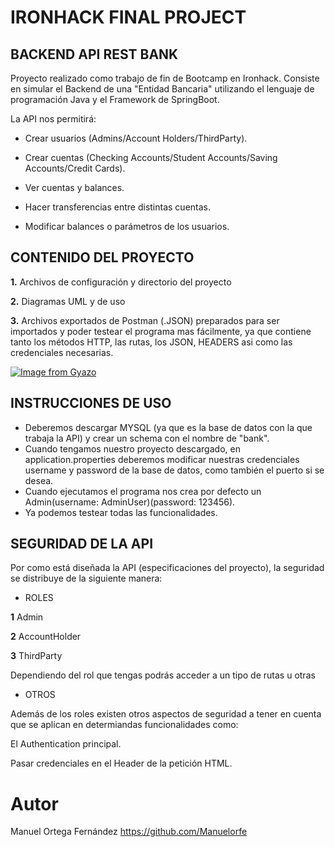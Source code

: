 # IRONHACK FINAL PROJECT

## BACKEND API REST BANK

Proyecto realizado como trabajo de fin de Bootcamp en Ironhack. Consiste en simular el Backend de una "Entidad Bancaria" utilizando el lenguaje de programación Java y el Framework de SpringBoot.

La API nos permitirá:

- Crear usuarios (Admins/Account Holders/ThirdParty).

- Crear cuentas (Checking Accounts/Student Accounts/Saving Accounts/Credit Cards).

- Ver cuentas y balances.

- Hacer transferencias entre distintas cuentas.

- Modificar balances o parámetros de los usuarios.


##  CONTENIDO DEL PROYECTO

**1.** Archivos de configuración y directorio del proyecto

**2.** Diagramas UML y de uso

**3.** Archivos exportados de Postman (.JSON) preparados para ser importados y poder testear el programa mas fácilmente, ya que contiene tanto los métodos HTTP, las rutas, los JSON, HEADERS asi como las credenciales necesarias.

[![Image from Gyazo](https://i.gyazo.com/ccf925ad263ae3c680e5384680f360a9.png)](https://gyazo.com/ccf925ad263ae3c680e5384680f360a9)

## INSTRUCCIONES DE USO

- Deberemos descargar MYSQL (ya que es la base de datos con la que trabaja la API) y crear un schema con el nombre de "bank".
- Cuando tengamos nuestro proyecto descargado, en application.properties deberemos modificar nuestras credenciales username y password de la base de datos, como también el puerto si se desea.
- Cuando ejecutamos el programa nos crea por defecto un Admin(username: AdminUser)(password: 123456).
- Ya podemos testear todas las funcionalidades.

## SEGURIDAD DE LA API

Por como está diseñada la API (especificaciones del proyecto), la seguridad se distribuye de la siguiente manera:

- ROLES

**1** Admin

**2** AccountHolder

**3** ThirdParty

Dependiendo del rol que tengas podrás acceder a un tipo de rutas u otras

- OTROS

Además de los roles existen otros aspectos de seguridad a tener en cuenta que se aplican en determiandas funcionalidades como:

El Authentication principal.

Pasar credenciales en el Header de la petición HTML.


# Autor

Manuel Ortega Fernández
https://github.com/Manuelorfe


